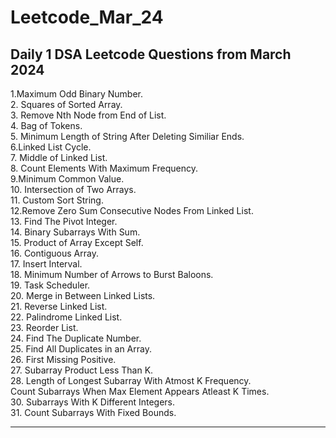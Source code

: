 # Leetcode_Mar_24
## Daily 1 DSA Leetcode Questions from March 2024 <br>
1.Maximum Odd Binary Number.<br> 2. Squares of Sorted Array. <br> 3. Remove Nth Node from End of List. <br> 4. Bag of Tokens. <br> 5. Minimum Length of String After Deleting Similiar Ends. <br> 6.Linked List Cycle.
<br> 7. Middle of Linked List. <br> 8. Count Elements With Maximum Frequency. <br> 9.Minimum Common Value. <br> 10. Intersection of Two Arrays.<br> 11. Custom Sort String.<br> 12.Remove Zero Sum Consecutive Nodes From Linked List.<br> 13. Find The Pivot Integer. <br> 14. Binary Subarrays With Sum. <br> 15. Product of Array Except Self.<br> 16. Contiguous Array.<br> 17. Insert Interval. <br> 18. Minimum Number of Arrows to Burst Baloons. <br> 19. Task Scheduler. <br> 20. Merge in Between Linked Lists. <br> 21. Reverse Linked List. <br> 22. Palindrome Linked List. <br> 23. Reorder List. <br> 24. Find The Duplicate Number. <br> 25. Find All Duplicates in an Array. <br> 26. First Missing Positive. <br> 27. Subarray Product Less Than K. <br> 28. Length of Longest Subarray With Atmost K Frequency. <br> Count Subarrays When Max Element Appears Atleast K Times. <br> 30. Subarrays With K Different Integers. <br> 31. Count Subarrays With Fixed Bounds. 
<br>


------------------------------------------------------------------------------------------------------------------------------------------------------------------------------------------------------------------------
